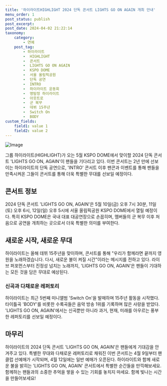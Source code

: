 ```yaml
---
title: '하이라이트HIGHLIGHT 2024 단독 콘서트 LIGHTS GO ON AGAIN 개최 안내'
menu_order: 1
post_status: publish
post_excerpt: 
post_date: 2024-04-02 21:22:14
taxonomy:
    category:
        - 연예
    post_tag:
        - 하이라이트
        -  HIGHLIGHT
        -  콘서트
        -  LIGHTS GO ON AGAIN
        -  KSPO DOME
        -  서울 올림픽공원
        -  단독 공연
        -  INTRO
        -  하이라이트 운동회
        -  명탐정 하이라이트
        -  아웃트로
        -  군 복무
        -  데뷔 15주년
        -  Switch On
        -  BODY
custom_fields:
    field1: value 1
    field2: value 2
---
```


![Image](https://ssl.pstatic.net/mimgnews/image/408/2024/04/02/0000219379_001_20240402153205910.jpg?type=w540)

그룹 하이라이트(HIGHLIGHT)가 오는 5월 KSPO DOME에서 맞이할 2024 단독 콘서트 'LIGHTS GO ON, AGAIN'이 팬들을 기다리고 있다. 이번 콘서트는 2년 만에 선보이는 하이라이트의 단독 공연으로, 'INTRO' 콘서트 이후 팬콘과 이벤트를 통해 팬들을 만족시켜온 그들이 콘서트를 통해 더욱 특별한 무대를 선보일 예정이다.
## 콘서트 정보
2024 단독 콘서트 'LIGHTS GO ON, AGAIN'은 5월 10일(금) 오후 7시 30분, 11일(토) 오후 6시, 12일(일) 오후 5시에 서울 올림픽공원 KSPO DOME에서 열릴 예정이다. 특히 KSPO DOME은 국내 대표 대공연장으로 손꼽히며, 멤버들의 군 복무 이후 처음으로 공연을 개최하는 곳으로서 더욱 특별한 의미를 부여한다.
## 새로운 시작, 새로운 무대
하이라이트는 올해 데뷔 15주년을 맞이하며, 콘서트를 통해 "우리가 함께라면 끝까지 영원을 노래하겠습니다. 다시, 새로운 불이 켜질 시간"이라는 메시지를 전하고 있다. 라이브 퍼포먼스부터 진정성 넘치는 노래까지, 'LIGHTS GO ON, AGAIN'은 팬들이 기대하는 모든 것을 담은 무대로 예상된다.
### 신곡과 다채로운 레퍼토리
하이라이트는 최근 5번째 미니앨범 'Switch On'을 발매하며 15주년 활동을 시작했다. 타이틀곡 'BODY'를 비롯한 수록곡들은 음악 방송 1위를 기록하며 많은 사랑을 받았다. 'LIGHTS GO ON, AGAIN'에서는 신곡뿐만 아니라 과거, 현재, 미래를 아우르는 풍부한 레퍼토리를 선보일 예정이다.
## 마무리
하이라이트의 2024 단독 콘서트 'LIGHTS GO ON, AGAIN'은 팬들에게 기대감을 안겨주고 있다. 특별한 무대와 다채로운 레퍼토리로 채워진 이번 콘서트는 4월 9일부터 팬클럽 선예매가 시작되며, 4월 12일에는 일반 예매가 오픈된다. 하이라이트와 함께 새로운 불을 밝히는 'LIGHTS GO ON, AGAIN' 콘서트에서 특별한 순간들을 만끽해보세요. 함께하는 팬들과의 소중한 추억을 쌓을 수 있는 기회를 놓치지 마세요. 함께 빛나는 시간을 만들어보세요!

